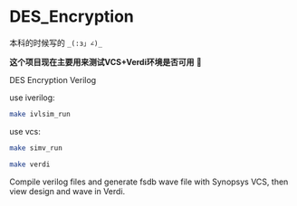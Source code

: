 # DES_Encryption

本科的时候写的 `_(:з」∠)_`

**这个项目现在主要用来测试VCS+Verdi环境是否可用**  👻

DES Encryption Verilog

use iverilog:

```bash
make ivlsim_run
```

use vcs:

```bash
make simv_run
```


```bash
make verdi
```

Compile verilog files and generate fsdb wave file with Synopsys VCS, then view design and wave in Verdi.
